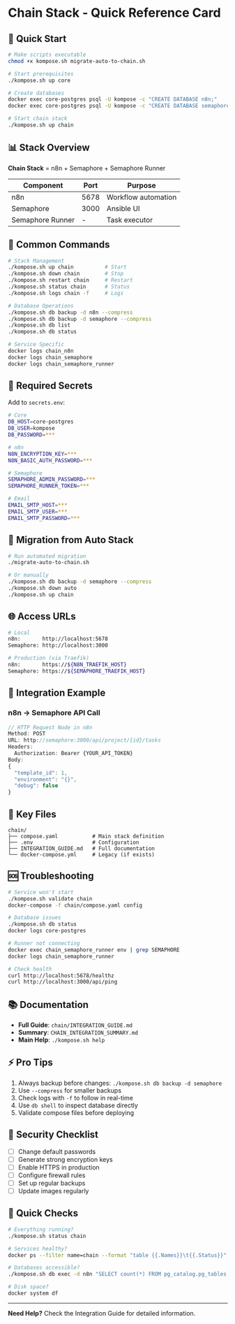 # Chain Stack - Quick Reference Card

## 🚀 Quick Start

```bash
# Make scripts executable
chmod +x kompose.sh migrate-auto-to-chain.sh

# Start prerequisites
./kompose.sh up core

# Create databases
docker exec core-postgres psql -U kompose -c "CREATE DATABASE n8n;"
docker exec core-postgres psql -U kompose -c "CREATE DATABASE semaphore;"

# Start chain stack
./kompose.sh up chain
```

## 📊 Stack Overview

**Chain Stack** = n8n + Semaphore + Semaphore Runner

| Component | Port | Purpose |
|-----------|------|---------|
| n8n | 5678 | Workflow automation |
| Semaphore | 3000 | Ansible UI |
| Semaphore Runner | - | Task executor |

## 🔧 Common Commands

```bash
# Stack Management
./kompose.sh up chain          # Start
./kompose.sh down chain        # Stop
./kompose.sh restart chain     # Restart
./kompose.sh status chain      # Status
./kompose.sh logs chain -f     # Logs

# Database Operations
./kompose.sh db backup -d n8n --compress
./kompose.sh db backup -d semaphore --compress
./kompose.sh db list
./kompose.sh db status

# Service Specific
docker logs chain_n8n
docker logs chain_semaphore
docker logs chain_semaphore_runner
```

## 🔑 Required Secrets

Add to `secrets.env`:

```bash
# Core
DB_HOST=core-postgres
DB_USER=kompose
DB_PASSWORD=***

# n8n
N8N_ENCRYPTION_KEY=***
N8N_BASIC_AUTH_PASSWORD=***

# Semaphore  
SEMAPHORE_ADMIN_PASSWORD=***
SEMAPHORE_RUNNER_TOKEN=***

# Email
EMAIL_SMTP_HOST=***
EMAIL_SMTP_USER=***
EMAIL_SMTP_PASSWORD=***
```

## 🔄 Migration from Auto Stack

```bash
# Run automated migration
./migrate-auto-to-chain.sh

# Or manually
./kompose.sh db backup -d semaphore --compress
./kompose.sh down auto
./kompose.sh up chain
```

## 🌐 Access URLs

```bash
# Local
n8n:       http://localhost:5678
Semaphore: http://localhost:3000

# Production (via Traefik)
n8n:       https://${N8N_TRAEFIK_HOST}
Semaphore: https://${SEMAPHORE_TRAEFIK_HOST}
```

## 🔗 Integration Example

### n8n → Semaphore API Call

```javascript
// HTTP Request Node in n8n
Method: POST
URL: http://semaphore:3000/api/project/{id}/tasks
Headers: 
  Authorization: Bearer {YOUR_API_TOKEN}
Body:
{
  "template_id": 1,
  "environment": "{}",
  "debug": false
}
```

## 📁 Key Files

```
chain/
├── compose.yaml           # Main stack definition
├── .env                   # Configuration
├── INTEGRATION_GUIDE.md   # Full documentation
└── docker-compose.yml     # Legacy (if exists)
```

## 🆘 Troubleshooting

```bash
# Service won't start
./kompose.sh validate chain
docker-compose -f chain/compose.yaml config

# Database issues
./kompose.sh db status
docker logs core-postgres

# Runner not connecting
docker exec chain_semaphore_runner env | grep SEMAPHORE
docker logs chain_semaphore_runner

# Check health
curl http://localhost:5678/healthz
curl http://localhost:3000/api/ping
```

## 📚 Documentation

- **Full Guide**: `chain/INTEGRATION_GUIDE.md`
- **Summary**: `CHAIN_INTEGRATION_SUMMARY.md`
- **Main Help**: `./kompose.sh help`

## ⚡ Pro Tips

1. Always backup before changes: `./kompose.sh db backup -d semaphore`
2. Use `--compress` for smaller backups
3. Check logs with `-f` to follow in real-time
4. Use `db shell` to inspect database directly
5. Validate compose files before deploying

## 🔐 Security Checklist

- [ ] Change default passwords
- [ ] Generate strong encryption keys
- [ ] Enable HTTPS in production
- [ ] Configure firewall rules
- [ ] Set up regular backups
- [ ] Update images regularly

## 🎯 Quick Checks

```bash
# Everything running?
./kompose.sh status chain

# Services healthy?
docker ps --filter name=chain --format "table {{.Names}}\t{{.Status}}"

# Databases accessible?
./kompose.sh db exec -d n8n "SELECT count(*) FROM pg_catalog.pg_tables;"

# Disk space?
docker system df
```

---

**Need Help?** Check the Integration Guide for detailed information.
